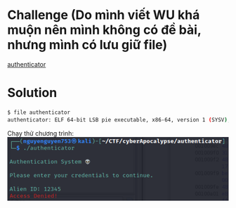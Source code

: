 # Challenge (Do mình viết WU khá muộn nên mình không có đề bài, nhưng mình có lưu giữ file)

[authenticator](https://drive.google.com/file/d/1J4nN57KxGjGxWfHdN22SdPTiRyJPxKMy/view?usp=sharing)

# Solution

```bash
$ file authenticator 
authenticator: ELF 64-bit LSB pie executable, x86-64, version 1 (SYSV), dynamically linked, interpreter /lib64/ld-linux-x86-64.so.2, for GNU/Linux 3.2.0, BuildID[sha1]=66286657ca5a06147189b419238b2971b11c72db, not stripped
```

Chạy thử chương trình:
![alt_text](./authenticator1.png)



